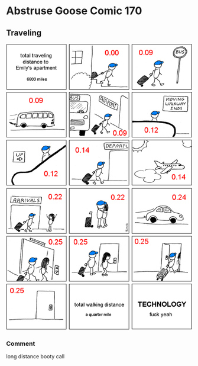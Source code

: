 # Abstruse Goose Comic 170
## Traveling

![image](long_distance_booty_call.png)
### Comment
long distance booty call
